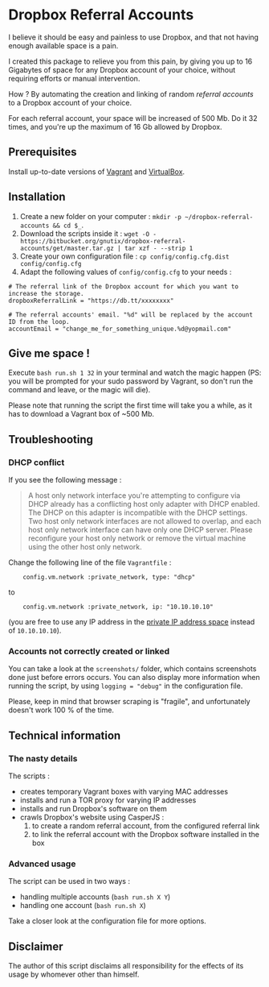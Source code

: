 # Dropbox Referral Accounts

I believe it should be easy and painless to use Dropbox, and that not having enough available space is a pain.

I created this package to relieve you from this pain, by giving you up to 16 Gigabytes of space for any Dropbox account
of your choice, without requiring efforts or manual intervention.

How ? By automating the creation and linking of random *referral accounts* to a Dropbox account of your choice.

For each referral account, your space will be increased of 500 Mb. Do it 32 times, and you're up the maximum of 16 Gb
allowed by Dropbox.

## Prerequisites

Install up-to-date versions of [Vagrant](https://www.vagrantup.com/downloads.html) and
[VirtualBox](https://www.virtualbox.org/wiki/Downloads).

## Installation

1. Create a new folder on your computer : `mkdir -p ~/dropbox-referral-accounts && cd $_`.
2. Download the scripts inside it :
  `wget -O - https://bitbucket.org/gnutix/dropbox-referral-accounts/get/master.tar.gz | tar xzf - --strip 1`
3. Create your own configuration file : `cp config/config.cfg.dist config/config.cfg`
4. Adapt the following values of `config/config.cfg` to your needs :

```
# The referral link of the Dropbox account for which you want to increase the storage.
dropboxReferralLink = "https://db.tt/xxxxxxxx"
 
# The referral accounts' email. "%d" will be replaced by the account ID from the loop.
accountEmail = "change_me_for_something_unique.%d@yopmail.com" 
```

## Give me space !

Execute `bash run.sh 1 32` in your terminal and watch the magic happen
(PS: you will be prompted for your sudo password by Vagrant, so don't run the command and leave, or the magic will die).

Please note that running the script the first time will take you a while, as it has to download a Vagrant box of ~500 Mb.

## Troubleshooting

### DHCP conflict

If you see the following message :

> A host only network interface you're attempting to configure via DHCP already has a conflicting host only adapter with
> DHCP enabled. The DHCP on this adapter is incompatible with the DHCP settings. Two host only network interfaces are not
> allowed to overlap, and each host only network interface can have only one DHCP server. Please reconfigure your host
> only network or remove the virtual machine using the other host only network.

Change the following line of the file `Vagrantfile` :

```
    config.vm.network :private_network, type: "dhcp"
```
to
```
    config.vm.network :private_network, ip: "10.10.10.10"
```
(you are free to use any IP address in the
[private IP address space](http://en.wikipedia.org/wiki/Private_network#Private_IPv4_address_spaces) instead of
`10.10.10.10`).

### Accounts not correctly created or linked

You can take a look at the `screenshots/` folder, which contains screenshots done just before errors occurs.
You can also display more information when running the script, by using `logging = "debug"` in the configuration file.

Please, keep in mind that browser scraping is "fragile", and unfortunately doesn't work 100 % of the time.

## Technical information

### The nasty details

The scripts :

* creates temporary Vagrant boxes with varying MAC addresses
* installs and run a TOR proxy for varying IP addresses
* installs and run Dropbox's software on them
* crawls Dropbox's website using CasperJS :
    1. to create a random referral account, from the configured referral link
    2. to link the referral account with the Dropbox software installed in the box

### Advanced usage

The script can be used in two ways :

* handling multiple accounts (`bash run.sh X Y`)
* handling one account (`bash run.sh X`)

Take a closer look at the configuration file for more options.

## Disclaimer

The author of this script disclaims all responsibility for the effects of its usage by whomever other than himself.
